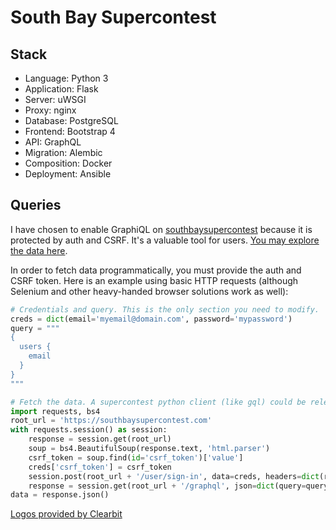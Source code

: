 # South Bay Supercontest

## Stack

* Language: Python 3 <img src="https://logo.clearbit.com/python.org" height="1em">
* Application: Flask <img src="https://flask.palletsprojects.com/en/1.1.x/" style="height: 1em;">
* Server: uWSGI <img src="https://raw.githubusercontent.com/unbit/uwsgi/master/logo_uWSGI.svg" style="height: 1em;">
* Proxy: nginx <img src="https://logo.clearbit.com/nginx.com" style="height: 1em;">
* Database: PostgreSQL <img src="https://logo.clearbit.com/postgresql.org" style="height: 1em;">
* Frontend: Bootstrap 4 <img src="https://logo.clearbit.com/getbootstrap.com" style="height: 1em;">
* API: GraphQL <img src="https://logo.clearbit.com/graphql.org" style="height: 1em;">
* Migration: Alembic <img src="https://logo.clearbit.com/python.org" style="height: 1em;">
* Composition: Docker <img src="https://logo.clearbit.com/docker.com" style="height: 1em;">
* Deployment: Ansible <img src="https://logo.clearbit.com/ansible.com" style="height: 1em;">


## Queries

I have chosen to enable GraphiQL on [southbaysupercontest](https://southbaysupercontest.com) because it is protected
by auth and CSRF. It's a valuable tool for users. [You may explore the data here](https://southbaysupercontest.com/graphql).

In order to fetch data programmatically, you must provide the auth and CSRF token.
Here is an example using basic HTTP requests (although Selenium and other heavy-handed
browser solutions work as well):

```python
# Credentials and query. This is the only section you need to modify.
creds = dict(email='myemail@domain.com', password='mypassword')
query = """
{
  users {
    email
  }
}
"""

# Fetch the data. A supercontest python client (like gql) could be released in the future.
import requests, bs4
root_url = 'https://southbaysupercontest.com'
with requests.session() as session:
    response = session.get(root_url)
    soup = bs4.BeautifulSoup(response.text, 'html.parser')
    csrf_token = soup.find(id='csrf_token')['value']
    creds['csrf_token'] = csrf_token
    session.post(root_url + '/user/sign-in', data=creds, headers=dict(referer=response.url))
    response = session.get(root_url + '/graphql', json=dict(query=query))
data = response.json()
```

<a href="https://clearbit.com">Logos provided by Clearbit</a>
